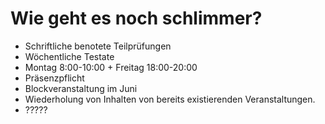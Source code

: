 # Wie geht es noch schlimmer?
- Schriftliche benotete Teilprüfungen
- Wöchentliche Testate
- Montag 8:00-10:00 + Freitag 18:00-20:00
- Präsenzpflicht
- Blockveranstaltung im Juni
- Wiederholung von Inhalten von bereits existierenden Veranstaltungen.
- ?????